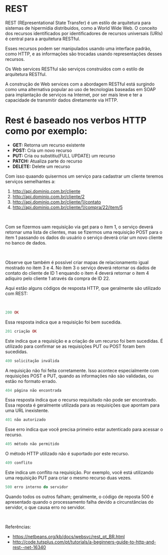 # REST

REST (REpresentational State Transfer) é um estilo de arquitetura para sistemas de 
hipermídia distribuídos, como a World Wide Web. O conceito dos recursos identificados 
por identificadores de recursos universais (URIs) é central para a arquitetura RESTful.

Esses recursos podem ser manipulados usando uma interface padrão, como HTTP, e as 
informações são trocadas usando representações desses recursos.

Os Web services RESTful são serviços construídos com o estilo de arquitetura RESTful. 

A construção de Web services com a abordagem RESTful está surgindo como uma alternativa 
popular ao uso de tecnologias baseadas em SOAP para implantação de serviços na Internet, 
por ser mais leve e ter a capacidade de transmitir dados diretamente via HTTP.

# Rest é baseado nos verbos HTTP como por exemplo:

* **GET:** Retorna um recurso existente
* **POST:** Cria um novo recurso
* **PUT:** Cria ou substitiu(FULL UPDATE) um recurso
* **PATCH:** Atualiza parte do recurso
* **DELETE:** Delete um recurso

Com isso quaando quisermos um serviço para cadastrar um cliente teremos serviços semelhantes a:

1) http://api.dominio.com.br/cliente
2) http://api.dominio.com.br/cliente/2
3) http://api.dominio.com.br/cliente/1/contato
4) http://api.dominio.com.br/cliente/1/compra/22/item/5

<br />

Com se fizermos uam requisição via get para o item 1, o serviço deverá retornar uma lista de clientes,
mas se fizermos uma requisição POST para o item 1 passando os dados do usuário 
o serviço deverá criar um novo cliente no banco de dados.

<br />

Observe que também é possível criar mapas de relacionamento igual mostrado no item 3 e 4. 
No item 3 o serviço deverá retornar os dados de contato do cliente de ID 1 enquando o item 4
deverá retornar o item 4 adiquiro pelo cliente 1 através da compra de ID 22.


Aqui estão alguns códigos de resposta HTTP, que geralmente são utilizado com REST:

<br />

```php
200 OK
```

Essa resposta indica que a requisição foi bem sucedida. 
```php
201 criação OK
```

Este indica que a requisição e a criação de um recurso foi bem sucedidas. 
É utilizado para confirmar se as requisições PUT ou POST foram bem sucedidas.
```php
400 solicitação inválida
```

A requisição não foi feita corretamente. Isso acontece especialmente com requisições 
POST e PUT, quando as informações não são validadas, ou estão no formato errado.
```php
404 página não encontrada
```

Essa resposta indica que o recurso requisitado não pode ser encontrado. 
Essa reposta é geralmente utilizada para as requisições que apontam para uma URL inexistente.
```php
401 não autorizado
```

Esse erro indica que você precisa primeiro estar autenticado para acessar o recurso.
```php
405 método não permitido
```

O método HTTP utilizado não é suportado por este recurso.
```php
409 conflito
```

Este indica um conflito na requisição. Por exemplo, você está utilizando uma 
requisição PUT para criar o mesmo recurso duas vezes.
```php
500 erro interno do servidor
```

Quando todos os outros falham; geralmente, o código de reposta 500 é apresentado 
quando o processamento falha devido a circunstâncias do servidor, o que causa erro no servidor.

<br />

Referências: 

* https://netbeans.org/kb/docs/websvc/rest_pt_BR.html
* http://code.tutsplus.com/pt/tutorials/a-beginners-guide-to-http-and-rest--net-16340